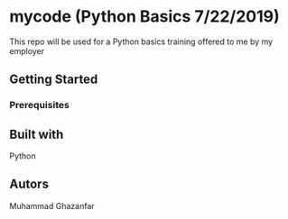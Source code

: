 # mycode (Python Basics 7/22/2019)

This repo will be used for a Python basics training offered to me by my employer

## Getting Started


### Prerequisites

## Built with

Python

## Autors

Muhammad Ghazanfar


